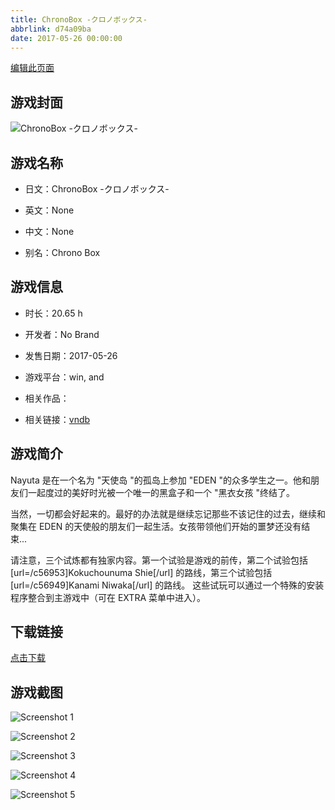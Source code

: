 ```yaml
---
title: ChronoBox -クロノボックス-
abbrlink: d74a09ba
date: 2017-05-26 00:00:00
---
```

[编辑此页面](https://github.com/ACG-3/ADV3-source/blob/main/source/_posts/games/ChronoBox%20-%E3%82%AF%E3%83%AD%E3%83%8E%E3%83%9C%E3%83%83%E3%82%AF%E3%82%B9-.md)

## 游戏封面

![ChronoBox -クロノボックス-](https%3A//pan.timero.xyz/onedrive/img_lib_001/ChronoBox%20-%E3%82%AF%E3%83%AD%E3%83%8E%E3%83%9C%E3%83%83%E3%82%AF%E3%82%B9-_cover.avif)


## 游戏名称

- 日文：ChronoBox -クロノボックス-
- 英文：None
- 中文：None

- 别名：Chrono Box


## 游戏信息

- 时长：20.65 h
- 开发者：No Brand
- 发售日期：2017-05-26
- 游戏平台：win, and
- 相关作品：

- 相关链接：[vndb](https://vndb.org/v20144)


## 游戏简介

Nayuta 是在一个名为 "天使岛 "的孤岛上参加 "EDEN "的众多学生之一。他和朋友们一起度过的美好时光被一个唯一的黑盒子和一个 "黑衣女孩 "终结了。

当然，一切都会好起来的。最好的办法就是继续忘记那些不该记住的过去，继续和聚集在 EDEN 的天使般的朋友们一起生活。女孩带领他们开始的噩梦还没有结束...



请注意，三个试炼都有独家内容。第一个试验是游戏的前传，第二个试验包括 [url=/c56953]Kokuchounuma Shie[/url] 的路线，第三个试验包括 [url=/c56949]Kanami Niwaka[/url] 的路线。
这些试玩可以通过一个特殊的安装程序整合到主游戏中（可在 EXTRA 菜单中进入）。


## 下载链接

[点击下载](https://pan.timero.xyz/onedrive/adv_lib_001/ChronoBox%20-%E3%82%AF%E3%83%AD%E3%83%8E%E3%83%9C%E3%83%83%E3%82%AF%E3%82%B9-)


## 游戏截图


![Screenshot 1](https%3A//pan.timero.xyz/onedrive/img_lib_001/ChronoBox%20-%E3%82%AF%E3%83%AD%E3%83%8E%E3%83%9C%E3%83%83%E3%82%AF%E3%82%B9-_Screenshot_1.avif)

![Screenshot 2](https%3A//pan.timero.xyz/onedrive/img_lib_001/ChronoBox%20-%E3%82%AF%E3%83%AD%E3%83%8E%E3%83%9C%E3%83%83%E3%82%AF%E3%82%B9-_Screenshot_2.avif)

![Screenshot 3](https%3A//pan.timero.xyz/onedrive/img_lib_001/ChronoBox%20-%E3%82%AF%E3%83%AD%E3%83%8E%E3%83%9C%E3%83%83%E3%82%AF%E3%82%B9-_Screenshot_3.avif)

![Screenshot 4](https%3A//pan.timero.xyz/onedrive/img_lib_001/ChronoBox%20-%E3%82%AF%E3%83%AD%E3%83%8E%E3%83%9C%E3%83%83%E3%82%AF%E3%82%B9-_Screenshot_4.avif)

![Screenshot 5](https%3A//pan.timero.xyz/onedrive/img_lib_001/ChronoBox%20-%E3%82%AF%E3%83%AD%E3%83%8E%E3%83%9C%E3%83%83%E3%82%AF%E3%82%B9-_Screenshot_5.avif)

